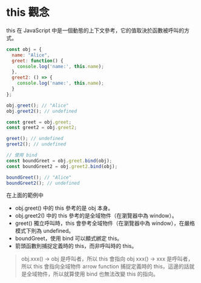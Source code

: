 # this 觀念

this 在 JavaScript 中是一個動態的上下文參考，它的值取決於函數被呼叫的方式。

```javascript
const obj = {
  name: "Alice",
  greet: function() {
    console.log('name:', this.name);
  },
  greet2: () => {
    console.log('name:', this.name);
  }
};

obj.greet(); // "Alice"
obj.greet2(); // undefined

const greet = obj.greet;
const greet2 = obj.greet2;

greet(); // undefined
greet2(); // undefined

// 使用 bind
const boundGreet = obj.greet.bind(obj);
const boundGreet2 = obj.greet2.bind(obj);

boundGreet(); // "Alice"
boundGreet2(); // undefined
```

在上面的範例中

- obj.greet() 中的 this 參考的是 obj 本身。
- obj.greet2() 中的 this 參考的是全域物件（在瀏覽器中為 window）。
- greet() 獨立呼叫時，this 會參考全域物件（在瀏覽器中為 window），在嚴格模式下則為 undefined。
- boundGreet，使用 bind 可以顯式綁定 this。
- 箭頭函數則捕捉定義時的 this，而非呼叫時的 this。

> obj.xxx() -> obj 是呼叫者，所以 this 會指向 obj
> xxx() -> xxx 是呼叫者，所以 this 會指向全域物件
> arrow function 捕捉定義時的 this，這邊的話就是全域物件，所以就算使用 bind 也無法改變 this 的指向。